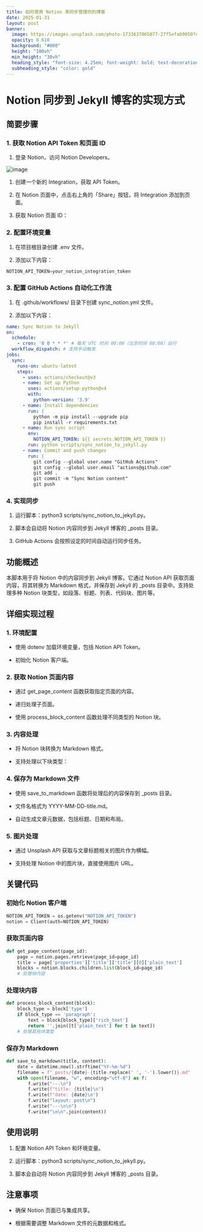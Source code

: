 ```yaml
---
title: 如何使用 Notion 来同步管理你的博客
date: 2025-01-31
layout: post
banner:
  image: https://images.unsplash.com/photo-1733637065877-27f5efab9050?crop=entropy&cs=tinysrgb&fit=max&fm=jpg&ixid=M3w2OTIwMzJ8MHwxfHJhbmRvbXx8fHx8fHx8fDE3MzgzNjE4MjB8&ixlib=rb-4.0.3&q=80&w=1080
  opacity: 0.618
  background: "#000"
  height: "100vh"
  min_height: "38vh"
  heading_style: "font-size: 4.25em; font-weight: bold; text-decoration: underline"
  subheading_style: "color: gold"
---
```


# Notion 同步到 Jekyll 博客的实现方式

## 简要步骤

### 1. 获取 Notion API Token 和页面 ID

1. 登录 Notion，访问 Notion Developers。

![image](https://prod-files-secure.s3.us-west-2.amazonaws.com/a7a0cc5a-89b9-4cda-8686-1fba0ca52f40/d19c1afe-dea5-4312-9333-786b0ba83054/image.png?X-Amz-Algorithm=AWS4-HMAC-SHA256&X-Amz-Content-Sha256=UNSIGNED-PAYLOAD&X-Amz-Credential=ASIAZI2LB4662VZFRSHV%2F20250131%2Fus-west-2%2Fs3%2Faws4_request&X-Amz-Date=20250131T221700Z&X-Amz-Expires=3600&X-Amz-Security-Token=IQoJb3JpZ2luX2VjEL7%2F%2F%2F%2F%2F%2F%2F%2F%2F%2FwEaCXVzLXdlc3QtMiJHMEUCIQDfJLdEs6m55X9N9S816l9D4Drn%2BVutP8tERSkhkyg%2F2wIgBOJa%2FFPNElK3%2B%2FvVaPf%2FTbCBz5eyMaAbFNW3BOqlxuYqiAQIx%2F%2F%2F%2F%2F%2F%2F%2F%2F%2F%2FARAAGgw2Mzc0MjMxODM4MDUiDMGE5XkQdbLBT8l9sCrcA%2BaLSXJNgDt%2BWfOcM5%2Fvht5JxBq6R2M2NN%2Bx5qZe1yzCUKOfJ7sNkVB3rsbHj0IeK%2BZOtjFTcfLJ0UJ8k4TKBs4Qzh0ZyShg7X0x3hl5YHDPaToA11z6bqQP9bAGf0P%2B9cGBOm0aX6zYg97e3P4PQCWl0MSwmF7fdYS03U4NDcP%2BghrnfAueZCH5RxVZByzGIipuZDlqiGr4uX29O8jvCHmzVJJQ4pWpmHSf0uxpqQ3IMAdE1R%2BEQltBCpRZvBB%2B2Gxn5pzbmpWXBkyTutkl%2BGvxFFjJJGdzEP%2FiiSeAlUqH5WjukNPob3P53GbSzbOA6VMOICS7rH5SKhBkBqLVIPDGTwkOnJd8U4vEpPwZe1Fnp7DANDAYyRB8h%2BEqpsBazShM7AJWwZpQl8u8dq914jrK4XgaXXeAcbcEbjAIy0uZMg8j0aXMOu7mjsPPu0WVXNgdBrnCG5GL41R1Z4KXSzhvkLAsR%2BklAERlO%2Fd2DhoMyaTJB1wXDugUVWNrM0uSE8Lvh0UJ194ZVH0xJ%2BclR2H7LyqtJQDIx9CiXNuoA2fCja7DRWYKX6Wn26Dn9CmEietmGY2G0NyoCyfky0GQJZMyiyqEuPZKJu%2BCyK8n912Et%2F6Tykqaf8sDI5bHMPOU9bwGOqUB80uIKpZs6Km%2BReKItm3Efo%2B7xEq6hBHEYkoppcrepnoU5OheiADjBgtCiv2rknxSbJ0A11U3wglFzuuXOQuxbel8SqbbDQBineirbU5Mph8zCQ4jmKIdpX7n%2FvF1Xl2LOBe00VnRtUVcKChRl%2Bjjq%2BLapEZPi2CN6a8iMbnblFbO9dhcbOuFLUZOqYG8nCmGCG3CkBUDBkCk7ZVtOkKGZkAnWV3B&X-Amz-Signature=d14d62284281b74619e3a059650c8b947eca33553273d55d7ac944b4ca1c47c7&X-Amz-SignedHeaders=host&x-id=GetObject)

1. 创建一个新的 Integration，获取 API Token。

1. 在 Notion 页面中，点击右上角的「Share」按钮，将 Integration 添加到页面。

1. 获取 Notion 页面 ID：


### 2. 配置环境变量

1. 在项目根目录创建 .env 文件。

1. 添加以下内容：

```javascript
NOTION_API_TOKEN=your_notion_integration_token
```

### 3. 配置 GitHub Actions 自动化工作流

1. 在 .github/workflows/ 目录下创建 sync_notion.yml 文件。

1. 添加以下内容：

```yaml
name: Sync Notion to Jekyll
on:
  schedule:
    - cron: '0 0 * * *' # 每天 UTC 时间 00:00（北京时间 08:00）运行
  workflow_dispatch: # 支持手动触发
jobs:
  sync:
    runs-on: ubuntu-latest
    steps:
      - uses: actions/checkout@v3
      - name: Set up Python
        uses: actions/setup-python@v4
        with:
          python-version: '3.9'
      - name: Install dependencies
        run: |
          python -m pip install --upgrade pip
          pip install -r requirements.txt
      - name: Run sync script
        env:
          NOTION_API_TOKEN: ${{ secrets.NOTION_API_TOKEN }}
        run: python scripts/sync_notion_to_jekyll.py
      - name: Commit and push changes
        run: |
          git config --global user.name "GitHub Actions"
          git config --global user.email "actions@github.com"
          git add .
          git commit -m "Sync Notion content"
          git push
```

### 4. 实现同步

1. 运行脚本：python3 scripts/sync_notion_to_jekyll.py。

1. 脚本会自动将 Notion 内容同步到 Jekyll 博客的 _posts 目录。

1. GitHub Actions 会按照设定的时间自动运行同步任务。

## 功能概述

本脚本用于将 Notion 中的内容同步到 Jekyll 博客。它通过 Notion API 获取页面内容，将其转换为 Markdown 格式，并保存到 Jekyll 的 _posts 目录中。支持处理多种 Notion 块类型，如段落、标题、列表、代码块、图片等。

## 详细实现过程

### 1. 环境配置

- 使用 dotenv 加载环境变量，包括 Notion API Token。

- 初始化 Notion 客户端。

### 2. 获取 Notion 页面内容

- 通过 get_page_content 函数获取指定页面的内容。

- 递归处理子页面。

- 使用 process_block_content 函数处理不同类型的 Notion 块。

### 3. 内容处理

- 将 Notion 块转换为 Markdown 格式。

- 支持处理以下块类型：


### 4. 保存为 Markdown 文件

- 使用 save_to_markdown 函数将处理后的内容保存到 _posts 目录。

- 文件名格式为 YYYY-MM-DD-title.md。

- 自动生成文章元数据，包括标题、日期和布局。

### 5. 图片处理

- 通过 Unsplash API 获取与文章标题相关的图片作为横幅。

- 支持处理 Notion 中的图片块，直接使用图片 URL。

## 关键代码

### 初始化 Notion 客户端

```python
NOTION_API_TOKEN = os.getenv("NOTION_API_TOKEN")
notion = Client(auth=NOTION_API_TOKEN)
```

### 获取页面内容

```python
def get_page_content(page_id):
    page = notion.pages.retrieve(page_id=page_id)
    title = page['properties']['title']['title'][0]['plain_text']
    blocks = notion.blocks.children.list(block_id=page_id)
    # 处理块内容
```

### 处理块内容

```python
def process_block_content(block):
    block_type = block['type']
    if block_type == 'paragraph':
        text = block[block_type]['rich_text']
        return ''.join([t['plain_text'] for t in text])
    # 处理其他块类型
```

### 保存为 Markdown

```python
def save_to_markdown(title, content):
    date = datetime.now().strftime("%Y-%m-%d")
    filename = f"_posts/{date}-{title.replace(' ', '-').lower()}.md"
    with open(filename, "w", encoding="utf-8") as f:
        f.write("---\n")
        f.write(f"title: {title}\n")
        f.write(f"date: {date}\n")
        f.write("layout: post\n")
        f.write("---\n\n")
        f.write("\n\n".join(content))
```

## 使用说明

1. 配置 Notion API Token 和环境变量。

1. 运行脚本：python3 scripts/sync_notion_to_jekyll.py。

1. 脚本会自动将 Notion 内容同步到 Jekyll 博客的 _posts 目录。

## 注意事项

- 确保 Notion 页面已与集成共享。

- 根据需要调整 Markdown 文件的元数据和格式。